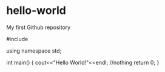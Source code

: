 # hello-world
My first Github repository


#include<iostream>

using namespace std;

int main()
{
  cout<<"Hello World!"<<endl;
  //nothing
  return 0;
}
